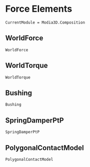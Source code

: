 # Force Elements

```@meta
CurrentModule = Modia3D.Composition
```

## WorldForce

```@docs
WorldForce
```


## WorldTorque

```@docs
WorldTorque
```


## Bushing

```@docs
Bushing
```


## SpringDamperPtP

```@docs
SpringDamperPtP
```


## PolygonalContactModel

```@docs
PolygonalContactModel
```
